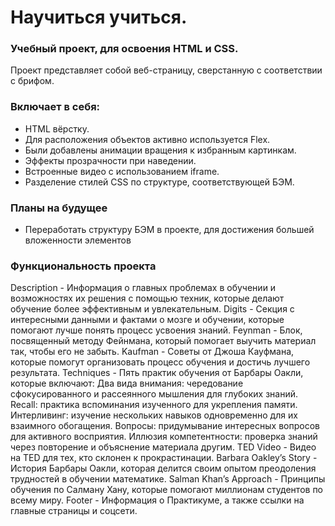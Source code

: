 # Научиться учиться.

### Учебный проект, для освоения HTML и СSS.
Проект представляет собой веб-страницу, сверстанную с соответствии с брифом.  

### Включает в себя:
- HTML вёрстку.
- Для расположения объектов активно используется Flex.
- Были добавлены анимации вращения к избранным картинкам.
- Эффекты прозрачности при наведении.
- Встроенные видео с использованием iframe.
- Разделение стилей CSS по структуре, соответствующей БЭМ.

### Планы на будущее
- Переработать структуру БЭМ в проекте, для достижения большей вложенности элементов

### Функциональность проекта
Description - Информация о главных проблемах в обучении и возможностях их решения с помощью техник, которые делают обучение более эффективным и увлекательным.
Digits - Секция с интересными данными и фактами о мозге и обучении, которые помогают лучше понять процесс усвоения знаний.
Feynman - Блок, посвященный методу Фейнмана, который помогает выучить материал так, чтобы его не забыть.
Kaufman - Советы от Джоша Кауфмана, которые помогут организовать процесс обучения и достичь лучшего результата.
Techniques - Пять практик обучения от Барбары Оакли, которые включают:
Два вида внимания: чередование сфокусированного и рассеянного мышления для глубоких знаний.
Recall: практика вспоминания изученного для укрепления памяти.
Интерливинг: изучение нескольких навыков одновременно для их взаимного обогащения.
Вопросы: придумывание интересных вопросов для активного восприятия.
Иллюзия компетентности: проверка знаний через повторение и объяснение материала другим.
TED Video - Видео на TED для тех, кто склонен к прокрастинации.
Barbara Oakley’s Story - История Барбары Оакли, которая делится своим опытом преодоления трудностей в обучении математике.
Salman Khan’s Approach - Принципы обучения по Салману Хану, которые помогают миллионам студентов по всему миру.
Footer - Информация о Практикуме, а также ссылки на главные страницы и соцсети.

